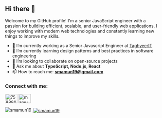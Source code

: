 ## Hi there 👋
Welcome to my GitHub profile! I'm a senior JavaScript engineer with a passion for building efficient, scalable, and user-friendly web applications. I enjoy working with modern web technologies and constantly learning new things to improve my skills.

- 🔭 I’m currently working as a Senior Javascript Engineer at [TaghyeerIT](https://taghyeerit.com/)
- 🌱 I’m currently learning design patterns and best practices in software engineering
- 👯 I’m looking to collaborate on open-source projects
- 💬 Ask me about **TypeScript, Node.js, React**
- 📫 How to reach me: **smamun19@gmail.com**


<h3 align="left">Connect with me:</h3>
<p align="left">
<a href="https://stackoverflow.com/users/7588807/abdullah-al-mamun" target="blank"><img align="center" src="https://cdn.jsdelivr.net/npm/simple-icons@3.0.1/icons/stackoverflow.svg" alt="7588807" height="30" width="40" /></a>
<a href="https://www.facebook.com/mamun.shekh/" target="blank"><img align="center" src="https://cdn.jsdelivr.net/npm/simple-icons@3.0.1/icons/facebook.svg" alt="mamun.shekh" height="30" width="40" /</a>
</p>

<p><img align="left" src="https://github-readme-stats.vercel.app/api/top-langs?username=smamun19&show_icons=true&theme=dark&locale=en&layout=compact" alt="smamun19" /></p>

<p>&nbsp;<img align="center" src="https://github-readme-stats.vercel.app/api?username=smamun19&show_icons=true&theme=dark&title_color=000000&locale=en" alt="smamun19" /></p>
